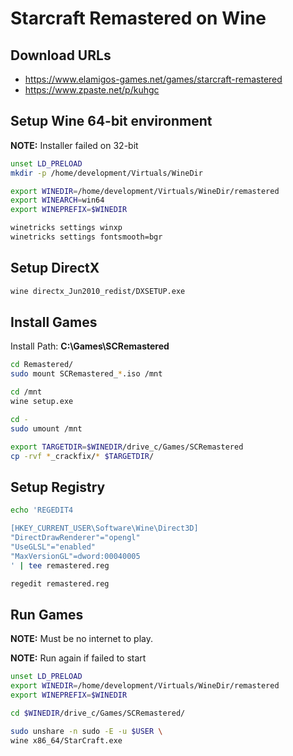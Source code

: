 # Starcraft Remastered on Wine

## Download URLs

- https://www.elamigos-games.net/games/starcraft-remastered
- https://www.zpaste.net/p/kuhgc

## Setup Wine 64-bit environment

**NOTE:** Installer failed on 32-bit

```sh
unset LD_PRELOAD
mkdir -p /home/development/Virtuals/WineDir

export WINEDIR=/home/development/Virtuals/WineDir/remastered
export WINEARCH=win64
export WINEPREFIX=$WINEDIR
```

```sh
winetricks settings winxp
winetricks settings fontsmooth=bgr
```

## Setup DirectX

```sh
wine directx_Jun2010_redist/DXSETUP.exe
```

## Install Games

Install Path: **C:\Games\SCRemastered**

```sh
cd Remastered/
sudo mount SCRemastered_*.iso /mnt

cd /mnt
wine setup.exe

cd -
sudo umount /mnt

export TARGETDIR=$WINEDIR/drive_c/Games/SCRemastered
cp -rvf *_crackfix/* $TARGETDIR/
```

## Setup Registry

```sh
echo 'REGEDIT4

[HKEY_CURRENT_USER\Software\Wine\Direct3D]
"DirectDrawRenderer"="opengl"
"UseGLSL"="enabled"
"MaxVersionGL"=dword:00040005
' | tee remastered.reg

regedit remastered.reg
```

## Run Games

**NOTE:** Must be no internet to play.

**NOTE:** Run again if failed to start

```sh
unset LD_PRELOAD
export WINEDIR=/home/development/Virtuals/WineDir/remastered
export WINEPREFIX=$WINEDIR

cd $WINEDIR/drive_c/Games/SCRemastered/

sudo unshare -n sudo -E -u $USER \
wine x86_64/StarCraft.exe
```
